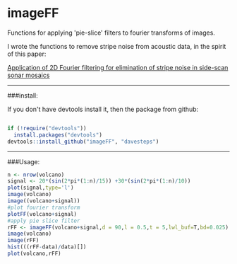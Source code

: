 # imageFF

Functions for applying 'pie-slice' filters to fourier transforms of images. 

I wrote the functions to remove stripe noise from acoustic data, in the spirit of this paper:


[Application of 2D Fourier filtering for elimination of stripe noise in side-scan sonar mosaics](http://www.springerlink.com/content/148r550r21342123/)


----
###install:

If you don't have devtools install it, then the package from github:
```r

if (!require("devtools"))
  install.packages("devtools")
devtools::install_github("imageFF", "davesteps")
```

----
###Usage:
```r
n <- nrow(volcano)
signal <- 20*(sin(2*pi*(1:n)/15)) +30*(sin(2*pi*(1:n)/10))
plot(signal,type='l')
image(volcano)
image((volcano+signal))
#plot fourier transform
plotFF(volcano+signal)
#apply pie slice filter
rFF <- imageFF(volcano+signal,d = 90,l = 0.5,t = 5,lwl_buf=T,bd=0.025)
image(volcano)
image(rFF)
hist(((rFF-data)/data)[])
plot(volcano,rFF)


```



